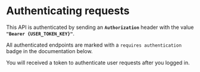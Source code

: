 # Authenticating requests

This API is authenticated by sending an **`Authorization`** header with the value **`"Bearer {USER_TOKEN_KEY}"`**.

All authenticated endpoints are marked with a `requires authentication` badge in the documentation below.

You will received a token to authenticate user requests after you logged in.
